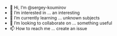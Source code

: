 - 👋 Hi, I’m @sergey-koumirov
- 👀 I’m interested in ... an interesting
- 🌱 I’m currently learning ... unknown subjects
- 💞️ I’m looking to collaborate on ... something useful 
- 📫 How to reach me ... create an issue

